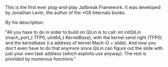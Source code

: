 This is the first ever plug-and-play Jailbreak Framework. It was developed by Jonathan Levin, the author of the *OS Internals books.

By his description:

"All you have to do in order to build on QiLin is to call: int initQiLin (mach_port_t TFP0, uint64_t KernelBase); with the kernel send right (TFP0) and the kernelbase (i.e address of kernel Mach-O + slide). And now you don't even have to do that anymore since QiLin can figure out the slide with just your own task address (which exploits use anyway). The rest is provided by numerous functions."

